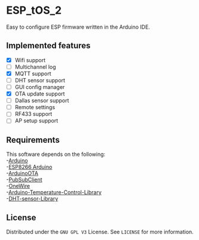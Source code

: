 # ESP_tOS_2  
 Easy to configure ESP firmware written in the Arduino IDE.  

## Implemented features  
  - [x] Wifi support  
  - [ ] Multichannel log
  - [x] MQTT support  
  - [ ] DHT sensor support  
  - [ ] GUI config manager  
  - [x] OTA update support  
  - [ ] Dallas sensor support  
  - [ ] Remote settings  
  - [ ] RF433 support  
  - [ ] AP setup support  

## Requirements  
  This software depends on the following:  
  -[Arduino](https://github.com/arduino/Arduino)  
  -[ESP8266 Arduino](https://github.com/esp8266/Arduino)  
  -[ArduinoOTA](https://github.com/jandrassy/ArduinoOTA)  
  -[PubSubClient](https://github.com/knolleary/pubsubclient)  
  -[OneWire](https://github.com/PaulStoffregen/OneWire)  
  -[Arduino-Temperature-Control-Library](https://github.com/milesburton/Arduino-Temperature-Control-Library)  
  -[DHT-sensor-Library](https://github.com/adafruit/DHT-sensor-library)   


## License  
Distributed under the `GNU GPL V3` License. See `LICENSE` for more information.  

